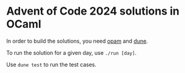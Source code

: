 # Advent of Code 2024 solutions in OCaml

In order to build the solutions, you need [opam](https://opam.ocaml.org) and [dune](https://dune.build).

To run the solution for a given day, use `./run [day]`.

Use `dune test` to run the test cases.
